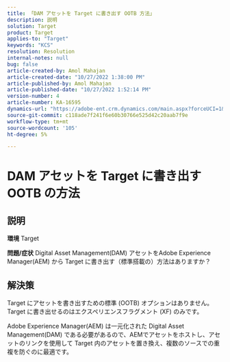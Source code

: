 ```yaml
---
title: 「DAM アセットを Target に書き出す OOTB 方法」
description: 説明
solution: Target
product: Target
applies-to: "Target"
keywords: "KCS"
resolution: Resolution
internal-notes: null
bug: false
article-created-by: Amol Mahajan
article-created-date: "10/27/2022 1:38:00 PM"
article-published-by: Amol Mahajan
article-published-date: "10/27/2022 1:52:14 PM"
version-number: 4
article-number: KA-16595
dynamics-url: "https://adobe-ent.crm.dynamics.com/main.aspx?forceUCI=1&pagetype=entityrecord&etn=knowledgearticle&id=86fb7590-fc55-ed11-bba2-6045bd006793"
source-git-commit: c118ade7f241f6e60b30766e525d42c20aab7f9e
workflow-type: tm+mt
source-wordcount: '105'
ht-degree: 5%

---
```


# DAM アセットを Target に書き出す OOTB の方法

## 説明

<b>環境</b>
Target


<b>問題/症状</b>
Digital Asset Management(DAM) アセットをAdobe Experience Manager(AEM) から Target に書き出す（標準搭載の）方法はありますか？


## 解決策


Target にアセットを書き出すための標準 (OOTB) オプションはありません。 Target に書き出せるのはエクスペリエンスフラグメント (XF) のみです。

Adobe Experience Manager(AEM) は一元化された Digital Asset Management(DAM) である必要があるので、AEMでアセットをホストし、アセットのリンクを使用して Target 内のアセットを置き換え、複数のソースでの重複を防ぐのに最適です。
